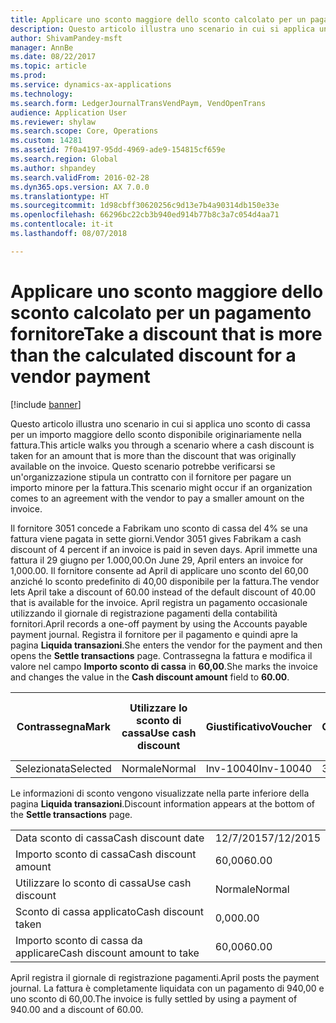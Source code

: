 ```yaml
---
title: Applicare uno sconto maggiore dello sconto calcolato per un pagamento fornitore
description: Questo articolo illustra uno scenario in cui si applica uno sconto di cassa per un importo maggiore dello sconto disponibile originariamente nella fattura. Questo scenario potrebbe verificarsi se un'organizzazione stipula un contratto con il fornitore per pagare un importo minore per la fattura.
author: ShivamPandey-msft
manager: AnnBe
ms.date: 08/22/2017
ms.topic: article
ms.prod: 
ms.service: dynamics-ax-applications
ms.technology: 
ms.search.form: LedgerJournalTransVendPaym, VendOpenTrans
audience: Application User
ms.reviewer: shylaw
ms.search.scope: Core, Operations
ms.custom: 14281
ms.assetid: 7f0a4197-95dd-4969-ade9-154815cf659e
ms.search.region: Global
ms.author: shpandey
ms.search.validFrom: 2016-02-28
ms.dyn365.ops.version: AX 7.0.0
ms.translationtype: HT
ms.sourcegitcommit: 1d98cbff30620256c9d13e7b4a90314db150e33e
ms.openlocfilehash: 66296bc22cb3b940ed914b77b8c3a7c054d4aa71
ms.contentlocale: it-it
ms.lasthandoff: 08/07/2018

---
```


# <a name="take-a-discount-that-is-more-than-the-calculated-discount-for-a-vendor-payment"></a><span data-ttu-id="3431b-104">Applicare uno sconto maggiore dello sconto calcolato per un pagamento fornitore</span><span class="sxs-lookup"><span data-stu-id="3431b-104">Take a discount that is more than the calculated discount for a vendor payment</span></span>

[!include [banner](../includes/banner.md)]

<span data-ttu-id="3431b-105">Questo articolo illustra uno scenario in cui si applica uno sconto di cassa per un importo maggiore dello sconto disponibile originariamente nella fattura.</span><span class="sxs-lookup"><span data-stu-id="3431b-105">This article walks you through a scenario where a cash discount is taken for an amount that is more than the discount that was originally available on the invoice.</span></span> <span data-ttu-id="3431b-106">Questo scenario potrebbe verificarsi se un'organizzazione stipula un contratto con il fornitore per pagare un importo minore per la fattura.</span><span class="sxs-lookup"><span data-stu-id="3431b-106">This scenario might occur if an organization comes to an agreement with the vendor to pay a smaller amount on the invoice.</span></span> 

<span data-ttu-id="3431b-107">Il fornitore 3051 concede a Fabrikam uno sconto di cassa del 4% se una fattura viene pagata in sette giorni.</span><span class="sxs-lookup"><span data-stu-id="3431b-107">Vendor 3051 gives Fabrikam a cash discount of 4 percent if an invoice is paid in seven days.</span></span> <span data-ttu-id="3431b-108">April immette una fattura il 29 giugno per 1.000,00.</span><span class="sxs-lookup"><span data-stu-id="3431b-108">On June 29, April enters an invoice for 1,000.00.</span></span> <span data-ttu-id="3431b-109">Il fornitore consente ad April di applicare uno sconto del 60,00 anziché lo sconto predefinito di 40,00 disponibile per la fattura.</span><span class="sxs-lookup"><span data-stu-id="3431b-109">The vendor lets April take a discount of 60.00 instead of the default discount of 40.00 that is available for the invoice.</span></span> <span data-ttu-id="3431b-110">April registra un pagamento occasionale utilizzando il giornale di registrazione pagamenti della contabilità fornitori.</span><span class="sxs-lookup"><span data-stu-id="3431b-110">April records a one-off payment by using the Accounts payable payment journal.</span></span> <span data-ttu-id="3431b-111">Registra il fornitore per il pagamento e quindi apre la pagina **Liquida transazioni**.</span><span class="sxs-lookup"><span data-stu-id="3431b-111">She enters the vendor for the payment and then opens the **Settle transactions** page.</span></span> <span data-ttu-id="3431b-112">Contrassegna la fattura e modifica il valore nel campo **Importo sconto di cassa** in **60,00**.</span><span class="sxs-lookup"><span data-stu-id="3431b-112">She marks the invoice and changes the value in the **Cash discount amount** field to **60.00**.</span></span>

| <span data-ttu-id="3431b-113">Contrassegna</span><span class="sxs-lookup"><span data-stu-id="3431b-113">Mark</span></span>     | <span data-ttu-id="3431b-114">Utilizzare lo sconto di cassa</span><span class="sxs-lookup"><span data-stu-id="3431b-114">Use cash discount</span></span> | <span data-ttu-id="3431b-115">Giustificativo</span><span class="sxs-lookup"><span data-stu-id="3431b-115">Voucher</span></span>   | <span data-ttu-id="3431b-116">Conto</span><span class="sxs-lookup"><span data-stu-id="3431b-116">Account</span></span> | <span data-ttu-id="3431b-117">Data</span><span class="sxs-lookup"><span data-stu-id="3431b-117">Date</span></span>      | <span data-ttu-id="3431b-118">Data di scadenza</span><span class="sxs-lookup"><span data-stu-id="3431b-118">Due date</span></span>  | <span data-ttu-id="3431b-119">Fattura</span><span class="sxs-lookup"><span data-stu-id="3431b-119">Invoice</span></span> | <span data-ttu-id="3431b-120">Importo nella valuta della transazione</span><span class="sxs-lookup"><span data-stu-id="3431b-120">Amount in transaction currency</span></span> | <span data-ttu-id="3431b-121">Valuta</span><span class="sxs-lookup"><span data-stu-id="3431b-121">Currency</span></span> | <span data-ttu-id="3431b-122">Importo da liquidare</span><span class="sxs-lookup"><span data-stu-id="3431b-122">Amount to settle</span></span> |
|----------|-------------------|-----------|---------|-----------|-----------|---------|--------------------------------|----------|------------------|
| <span data-ttu-id="3431b-123">Selezionata</span><span class="sxs-lookup"><span data-stu-id="3431b-123">Selected</span></span> | <span data-ttu-id="3431b-124">Normale</span><span class="sxs-lookup"><span data-stu-id="3431b-124">Normal</span></span>            | <span data-ttu-id="3431b-125">Inv-10040</span><span class="sxs-lookup"><span data-stu-id="3431b-125">Inv-10040</span></span> | <span data-ttu-id="3431b-126">3051</span><span class="sxs-lookup"><span data-stu-id="3431b-126">3051</span></span>    | <span data-ttu-id="3431b-127">29/6/2015</span><span class="sxs-lookup"><span data-stu-id="3431b-127">6/29/2015</span></span> | <span data-ttu-id="3431b-128">29/7/2015</span><span class="sxs-lookup"><span data-stu-id="3431b-128">7/29/2015</span></span> | <span data-ttu-id="3431b-129">10040</span><span class="sxs-lookup"><span data-stu-id="3431b-129">10040</span></span>   | <span data-ttu-id="3431b-130">1.000,00</span><span class="sxs-lookup"><span data-stu-id="3431b-130">1,000.00</span></span>                       | <span data-ttu-id="3431b-131">GBP</span><span class="sxs-lookup"><span data-stu-id="3431b-131">USD</span></span>      | <span data-ttu-id="3431b-132">940,00</span><span class="sxs-lookup"><span data-stu-id="3431b-132">940.00</span></span>           |

<span data-ttu-id="3431b-133">Le informazioni di sconto vengono visualizzate nella parte inferiore della pagina **Liquida transazioni**.</span><span class="sxs-lookup"><span data-stu-id="3431b-133">Discount information appears at the bottom of the **Settle transactions** page.</span></span>

|                              |           |
|------------------------------|-----------|
| <span data-ttu-id="3431b-134">Data sconto di cassa</span><span class="sxs-lookup"><span data-stu-id="3431b-134">Cash discount date</span></span>           | <span data-ttu-id="3431b-135">12/7/2015</span><span class="sxs-lookup"><span data-stu-id="3431b-135">7/12/2015</span></span> |
| <span data-ttu-id="3431b-136">Importo sconto di cassa</span><span class="sxs-lookup"><span data-stu-id="3431b-136">Cash discount amount</span></span>         | <span data-ttu-id="3431b-137">60,00</span><span class="sxs-lookup"><span data-stu-id="3431b-137">60.00</span></span>     |
| <span data-ttu-id="3431b-138">Utilizzare lo sconto di cassa</span><span class="sxs-lookup"><span data-stu-id="3431b-138">Use cash discount</span></span>            | <span data-ttu-id="3431b-139">Normale</span><span class="sxs-lookup"><span data-stu-id="3431b-139">Normal</span></span>    |
| <span data-ttu-id="3431b-140">Sconto di cassa applicato</span><span class="sxs-lookup"><span data-stu-id="3431b-140">Cash discount taken</span></span>          | <span data-ttu-id="3431b-141">0,00</span><span class="sxs-lookup"><span data-stu-id="3431b-141">0.00</span></span>      |
| <span data-ttu-id="3431b-142">Importo sconto di cassa da applicare</span><span class="sxs-lookup"><span data-stu-id="3431b-142">Cash discount amount to take</span></span> | <span data-ttu-id="3431b-143">60,00</span><span class="sxs-lookup"><span data-stu-id="3431b-143">60.00</span></span>     |

<span data-ttu-id="3431b-144">April registra il giornale di registrazione pagamenti.</span><span class="sxs-lookup"><span data-stu-id="3431b-144">April posts the payment journal.</span></span> <span data-ttu-id="3431b-145">La fattura è completamente liquidata con un pagamento di 940,00 e uno sconto di 60,00.</span><span class="sxs-lookup"><span data-stu-id="3431b-145">The invoice is fully settled by using a payment of 940.00 and a discount of 60.00.</span></span>




